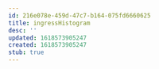 ```yaml
---
id: 216e078e-459d-47c7-b164-075fd6660625
title: ingressHistogram
desc: ''
updated: 1618573905247
created: 1618573905247
stub: true
---
```


